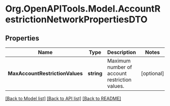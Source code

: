 # Org.OpenAPITools.Model.AccountRestrictionNetworkPropertiesDTO

## Properties

Name | Type | Description | Notes
------------ | ------------- | ------------- | -------------
**MaxAccountRestrictionValues** | **string** | Maximum number of account restriction values. | [optional] 

[[Back to Model list]](../README.md#documentation-for-models) [[Back to API list]](../README.md#documentation-for-api-endpoints) [[Back to README]](../README.md)


